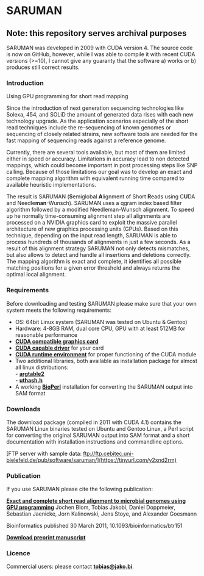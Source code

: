 # SARUMAN

## Note: this repository serves archival purposes

SARUMAN was developed in 2009 with CUDA version 4. The source code is now on GitHub, however, while I was able to compile it with recent CUDA versions (>=10), I cannot give any guaranty that the software a) works or b) produces still correct results. 

### Introduction

Using GPU programming for short read mapping  
  
Since the introduction of next generation sequencing technologies like Solexa, 454, and SOLiD the amount of generated data rises with each new technology upgrade. As the application scenarios especially of the short read techniques include the re-sequencing of known genomes or sequencing of closely related strains, new software tools are needed for the fast mapping of sequencing reads against a reference genome.  

Currently, there are several tools available, but most of them are limited either in speed or accuracy. Limitations in accuracy lead to non detected mappings, which could become important in post processing steps like SNP calling. Because of those limitations our goal was to develop an exact and complete mapping algorithm with equivalent running time compared to available heuristic implementations.  
  

The result is SARUMAN (**S**emiglobal **A**lignment of Short **R**eads using C**U**DA and Needle**man**-Wunsch). SARUMAN uses a qgram index based filter algorithm followed by a modified Needleman-Wunsch alignment. To speed up he normally time-consuming alignment step all alignments are processed on a NVIDIA graphics card to exploit the massive parallel architecture of new graphics processing units (GPUs). Based on this technique, depending on the input read length, SARUMAN is able to process hundreds of thousands of alignments in just a few seconds. As a result of this alignment strategy SARUMAN not only detects mismatches, but also allows to detect and handle all insertions and deletions correctly. The mapping algorithm is exact and complete, it identifies all possible matching positions for a given error threshold and always returns the optimal local alignment.

### Requirements

Before downloading and testing SARUMAN please make sure that your own system meets the following requirements:

- OS:	64bit Linux system (SARUMAN was tested on Ubuntu & Gentoo) 
- Hardware: 4-8GB RAM, dual core CPU, GPU with at least 512MB for reasonable performance 
- [**CUDA compatible graphics card**](http://www.nvidia.com/object/cuda_gpus.html) 
- [**CUDA capable driver**](http://developer.nvidia.com/object/cuda_download.html) for your card 
- [**CUDA runtime environment**](http://developer.nvidia.com/object/cuda_download.html) for proper functioning of the CUDA module 
- Two additional libraries, both available as installation package for almost all linux distributions:  
- [**argtable2**](http://argtable.sourceforge.net/)  
- [**uthash.h**](http://uthash.sourceforge.net/) 
- A working [**BioPerl**](http://www.bioperl.org/) installation for converting the SARUMAN output into SAM format 

### Downloads

The download package (compiled in 2011 with CUDA 4.1) contains the SARUMAN Linux binaries tested on Ubuntu and Gentoo Linux, a Perl script for converting the original SARUMAN output into SAM format and a short documentation with installation instructions and commandline options.
 
[FTP server with sample data: ftp://ftp.cebitec.uni-bielefeld.de/pub/software/saruman/](https://tinyurl.com/y2xnd2rm)

### Publication

If you use SARUMAN please cite the following publication:

[**Exact and complete short read alignment to microbial genomes using GPU programming**](https://doi.org/10.1093/bioinformatics/btr151)
Jochen Blom, Tobias Jakobi, Daniel Doppmeier, Sebastian Jaenicke, Jorn Kalinowski, Jens Stoye, and Alexander Goesmann

Bioinformatics published 30 March 2011, 10.1093/bioinformatics/btr151 

[**Download preprint manuscript**](ftp://ftp.cebitec.uni-bielefeld.de/pub/software/saruman/publication.pdf)

### Licence

Commercial users: please contact [**tobias@jako.bi**](mailto:tobias@jako.bi).